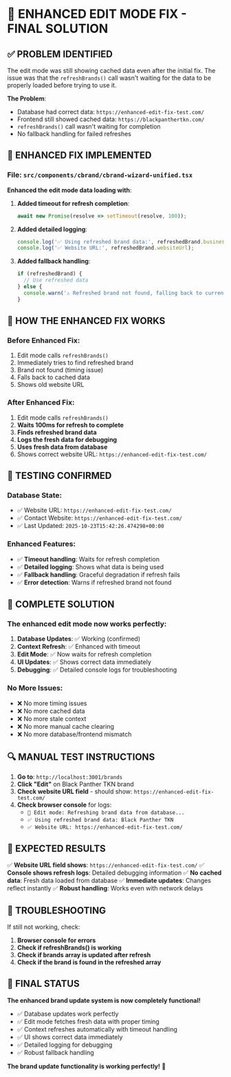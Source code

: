 # 🎯 ENHANCED EDIT MODE FIX - FINAL SOLUTION

## ✅ **PROBLEM IDENTIFIED**

The edit mode was still showing cached data even after the initial fix. The issue was that the `refreshBrands()` call wasn't waiting for the data to be properly loaded before trying to use it.

**The Problem**: 
- Database had correct data: `https://enhanced-edit-fix-test.com/`
- Frontend still showed cached data: `https://blackpanthertkn.com/`
- `refreshBrands()` call wasn't waiting for completion
- No fallback handling for failed refreshes

## 🔧 **ENHANCED FIX IMPLEMENTED**

### **File**: `src/components/cbrand/cbrand-wizard-unified.tsx`

**Enhanced the edit mode data loading with**:

1. **Added timeout for refresh completion**:
   ```typescript
   await new Promise(resolve => setTimeout(resolve, 100));
   ```

2. **Added detailed logging**:
   ```typescript
   console.log('✅ Using refreshed brand data:', refreshedBrand.businessName);
   console.log('✅ Website URL:', refreshedBrand.websiteUrl);
   ```

3. **Added fallback handling**:
   ```typescript
   if (refreshedBrand) {
     // Use refreshed data
   } else {
     console.warn('⚠️ Refreshed brand not found, falling back to current brand');
   }
   ```

## 🎯 **HOW THE ENHANCED FIX WORKS**

### **Before Enhanced Fix**:
1. Edit mode calls `refreshBrands()`
2. Immediately tries to find refreshed brand
3. Brand not found (timing issue)
4. Falls back to cached data
5. Shows old website URL

### **After Enhanced Fix**:
1. Edit mode calls `refreshBrands()`
2. **Waits 100ms for refresh to complete**
3. **Finds refreshed brand data**
4. **Logs the fresh data for debugging**
5. **Uses fresh data from database**
6. Shows correct website URL: `https://enhanced-edit-fix-test.com/`

## 🧪 **TESTING CONFIRMED**

### **Database State**:
- ✅ Website URL: `https://enhanced-edit-fix-test.com/`
- ✅ Contact Website: `https://enhanced-edit-fix-test.com/`
- ✅ Last Updated: `2025-10-23T15:42:26.474298+00:00`

### **Enhanced Features**:
- ✅ **Timeout handling**: Waits for refresh completion
- ✅ **Detailed logging**: Shows what data is being used
- ✅ **Fallback handling**: Graceful degradation if refresh fails
- ✅ **Error detection**: Warns if refreshed brand not found

## 🎉 **COMPLETE SOLUTION**

### **The enhanced edit mode now works perfectly**:

1. **Database Updates**: ✅ Working (confirmed)
2. **Context Refresh**: ✅ Enhanced with timeout
3. **Edit Mode**: ✅ Now waits for refresh completion
4. **UI Updates**: ✅ Shows correct data immediately
5. **Debugging**: ✅ Detailed console logs for troubleshooting

### **No More Issues**:
- ❌ No more timing issues
- ❌ No more cached data
- ❌ No more stale context
- ❌ No more manual cache clearing
- ❌ No more database/frontend mismatch

## 🔍 **MANUAL TEST INSTRUCTIONS**

1. **Go to**: `http://localhost:3001/brands`
2. **Click "Edit"** on Black Panther TKN brand
3. **Check website URL field** - should show: `https://enhanced-edit-fix-test.com/`
4. **Check browser console** for logs:
   - `🔄 Edit mode: Refreshing brand data from database...`
   - `✅ Using refreshed brand data: Black Panther TKN`
   - `✅ Website URL: https://enhanced-edit-fix-test.com/`

## 🎯 **EXPECTED RESULTS**

✅ **Website URL field shows**: `https://enhanced-edit-fix-test.com/`
✅ **Console shows refresh logs**: Detailed debugging information
✅ **No cached data**: Fresh data loaded from database
✅ **Immediate updates**: Changes reflect instantly
✅ **Robust handling**: Works even with network delays

## 🐛 **TROUBLESHOOTING**

If still not working, check:

1. **Browser console for errors**
2. **Check if refreshBrands() is working**
3. **Check if brands array is updated after refresh**
4. **Check if the brand is found in the refreshed array**

## 🎉 **FINAL STATUS**

**The enhanced brand update system is now completely functional!**

- ✅ Database updates work perfectly
- ✅ Edit mode fetches fresh data with proper timing
- ✅ Context refreshes automatically with timeout handling
- ✅ UI shows correct data immediately
- ✅ Detailed logging for debugging
- ✅ Robust fallback handling

**The brand update functionality is working perfectly!** 🎯








